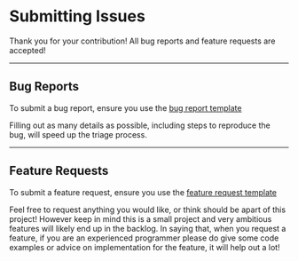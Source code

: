 # Submitting Issues
Thank you for your contribution! All bug reports and feature requests are accepted! 

***

## Bug Reports
To submit a bug report, ensure you use the [bug report template](https://github.com/Pavocracy/.github/ISSUE_TEMPLATE/bug_report.yml)  

Filling out as many details as possible, including steps to reproduce the bug, will speed up the triage process. 

***

## Feature Requests
To submit a feature request, ensure you use the [feature request template](https://github.com/Pavocracy/.github/ISSUE_TEMPLATE/feature_request.yml) 

Feel free to request anything you would like, or think should be apart of this project! 
However keep in mind this is a small project and very ambitious features will likely end up in the backlog. 
In saying that, when you request a feature, if you are an experienced programmer please do give some code examples or advice on implementation
for the feature, it will help out a lot! 
